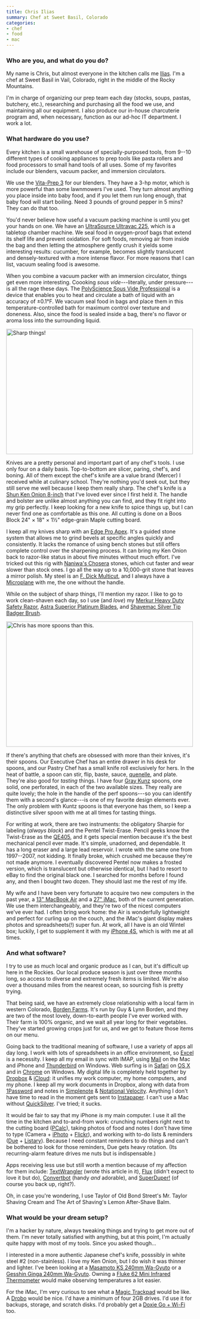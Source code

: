 ```yaml
---
title: Chris Ilias
summary: Chef at Sweet Basil, Colorado
categories:
- chef
- food
- mac
---
```


### Who are you, and what do you do?

My name is Chris, but almost everyone in the kitchen calls me [Ilias](https://twitter.com/#!/menchgelof "Chris' Twitter account."). I'm a chef at Sweet Basil in Vail, Colorado, right in the middle of the Rocky Mountains.

I'm in charge of organizing our prep team each day (stocks, soups, pastas, butchery, etc.), researching and purchasing all the food we use, and maintaining all our equipment. I also produce our in-house charcuterie program and, when necessary, function as our ad-hoc IT department. I work a lot.

### What hardware do you use?

Every kitchen is a small warehouse of specially-purposed tools, from 9--10 different types of cooking appliances to prep tools like pasta rollers and food processors to small hand tools of all uses. Some of my favorites include our blenders, vacuum packer, and immersion circulators.

We use the [Vita-Prep 3][vita-prep] for our blenders. They have a 3-hp motor, which is more powerful than some lawnmowers I've used. They turn almost anything you place inside into baby food, and if you let them run long enough, that baby food will start boiling. Need 3 pounds of ground pepper in 5 mins? They can do that too.

You'd never believe how useful a vacuum packing machine is until you get your hands on one. We have an [UltraSource Ultravac 225][ultravac-225], which is a tabletop chamber machine. We seal food in oxygen-proof bags that extend its shelf life and prevent oxidation. For soft foods, removing air from inside the bag and then letting the atmosphere gently crush it yields some interesting results: cucumber, for example, becomes slightly translucent and densely-textured with a more intense flavor. For more reasons that I can list, vacuum sealing food is awesome.

When you combine a vacuum packer with an immersion circulator, things get even more interesting. Coooking *sous vide*---literally, under pressure---is all the rage these days. The [PolyScience Sous Vide Professional][sous-vide-professional] is a device that enables you to heat and circulate a bath of liquid with an accuracy of ±0.1°F. We vacuum seal food in bags and place them in this temperature-controlled bath for maximum control over texture and doneness. Also, since the food is sealed inside a bag, there's no flavor or aroma loss into the surrounding liquid.

<img src="/images/interviews/chris.ilias/knives.jpg" width="500" height="335" alt="Sharp things!" class="detail">

Knives are a pretty personal and important part of any chef's tools. I use only four on a daily basis. Top-to-bottom are slicer, paring, chef's, and boning. All of them except the chef's knife are a value brand (Mercer) I received while at culinary school. They're nothing you'd seek out, but they still serve me well because I keep them really sharp. The chef's knife is a [Shun Ken Onion 8-inch][ken-onion-chef-8-inch] that I've loved ever since I first held it. The handle and bolster are unlike almost anything you can find, and they fit right into my grip perfectly. I keep looking for a new knife to spice things up, but I can never find one as comfortable as this one. All cutting is done on a Boos Block 24" × 18" × 1½" edge-grain Maple cutting board.

I keep all my knives sharp with an [Edge Pro Apex][apex-model-edge-pro-system]. It's a guided stone system that allows me to grind bevels at specific angles quickly and consistently. It lacks the romance of using bench stones but still offers complete control over the sharpening process. It can bring my Ken Onion back to razor-like status in about five minutes without much effort. I've tricked out this rig with [Naniwa's Chosera][chosera] stones, which cut faster and wear slower than stock ones. I go all the way up to a 10,000-grit stone that leaves a mirror polish. My steel is an [F. Dick Multicut][f-dick-multicut], and I always have a [Microplane][40001-zester] with me, the one without the handle.

While on the subject of sharp things, I'll mention my razor. I like to go to work clean-shaven each day, so I use (and *love*) my [Merkur Heavy Duty Safety Razor][merkur-34c], [Astra Superior Platinum Blades][superior-platinum-double-edge], and [Shavemac Silver Tip Badger Brush][number-25-21mm-silver-tip-badger].

<img src="/images/interviews/chris.ilias/spoons.jpg" width="500" height="335" alt="Chris has more spoons than this." class="detail">

If there's anything that chefs are obsessed with more than their knives, it's their spoons. Our Executive Chef has an entire drawer in his desk for spoons, and our Pastry Chef has a small knife roll exclusively for hers. In the heat of battle, a spoon can stir, flip, baste, sauce, [quenelle](https://en.wikipedia.org/wiki/Quenelle "The Wikipedia entry for Quenelle."), and plate. They're also good for *tasting* things. I have four [Gray Kunz][gray-kunz-spoon] spoons, one solid, one perforated, in each of the two available sizes. They really are quite lovely; the hole in the handle of the perf spoons---so you can identify them with a second's glance---is one of my favorite design elements ever. The only problem with Kuntz spoons is that everyone has them, so I keep a distinctive silver spoon with me at all times for tasting things.

For writing at work, there are two instruments: the obligatory Sharpie for labeling (*always black*) and the Pentel Twist-Erase. Pencil geeks know the Twist-Erase as the [QE405][], and it gets special mention because it's the best mechanical pencil ever made. It's simple, unadorned, and dependable. It has a long eraser and a large lead reservoir. I wrote with the same one from 1997--2007, not kidding. It finally broke, which crushed me because they're not made anymore. I eventually discovered Pentel now makes a frosted version, which is translucent but otherwise identical, but I had to resort to eBay to find the original black one. I searched for months before I found any, and then I bought two dozen. They should last me the rest of my life.

My wife and I have been very fortunate to acquire two new computers in the past year, a [13" MacBook Air][macbook-air] and a [27" iMac][imac], both of the current generation. We use them interchangeably, and they're two of the nicest computers we've ever had. I often bring work home: the Air is wonderfully lightweight and perfect for curling up on the couch, and the iMac's giant display makes photos and spreadsheets(!) super fun. At work, all I have is an old Wintel box; luckily, I get to supplement it with my [iPhone 4S][iphone-4s], which is with me at all times.

### And what software?

I try to use as much local and organic produce as I can, but it's difficult up here in the Rockies. Our local produce season is just over three months long, so access to diverse and extremely fresh items is limited. We're also over a thousand miles from the nearest ocean, so sourcing fish is pretty trying.

That being said, we have an extremely close relationship with a local farm in western Colorado, [Borden Farms](http://www.bordenfarms.com/ "A farm in Colorado."). It's run by Guy & Lynn Borden, and they are two of the most lovely, down-to-earth people I've ever worked with. Their farm is 100% organic, and we wait all year long for their vegetables. They've started growing crops just for us, and we get to feature those items on our menu.

Going back to the traditional meaning of software, I use a variety of apps all day long. I work with lots of spreadsheets in an office environment, so [Excel][] is a necessity. I keep all my email in sync with IMAP, using [Mail][] on the Mac and iPhone and [Thunderbird][] on Windows. Web surfing is in [Safari][] on [OS X][macos] and in [Chrome][] on Windows. My digital life is completely held together by [Dropbox][] & [iCloud][]: it unifies my work computer, my home computers, and my phone. I keep all my work documents in Dropbox, along with data from [1Password][] and notes in [Simplenote][simplenote-ios] & [Notational Velocity][notational-velocity]. Anything I don't have time to read in the moment gets sent to [Instapaper][]. I can't use a Mac without [QuickSilver][]. I've tried; it sucks.

It would be fair to say that my iPhone *is* my main computer. I use it all the time in the kitchen and to-and-from work: crunching numbers right next to the cutting board ([PCalc][pcalc-ios]), taking photos of food and notes I don't have time to type (Camera + [iPhoto][] + [Flickr][]), and working with to-do lists & reminders ([Due][due-ios] + [Listary][listary-ios]). Because I need constant reminders to do things and can't be bothered to look for those reminders, Due gets heavy rotation. (Its recurring-alarm feature drives me nuts but is indispensable.)

Apps receiving less use but still worth a mention because of my affection for them include: [TextWrangler][] (wrote this article in it), [Flux][f.lux] (didn't expect to love it but do), [Convertbot][convertbot-ios] (handy *and* adorable), and [SuperDuper!][superduper] (of course you back up, right?).

Oh, in case you're wondering, I use Taylor of Old Bond Street's Mr. Taylor Shaving Cream and The Art of Shaving's Lemon After-Shave Balm.

### What would be your dream setup?

I'm a hacker by nature, always tweaking things and trying to get more out of them. I'm never totally satisfied with anything, but at this point, I'm actually quite happy with most of my tools. Since you asked though...

I interested in a more authentic Japanese chef's knife, posssibly in white steel #2 (non-stainless). I love my Ken Onion, but I do wish it was thinner and lighter. I've been looking at a [Masamoto KS 240mm Wa-Gyuto][ks-wa-gyuto] or a [Gesshin Ginga 240mm Wa-Gyuto][gesshin-ginga-wa-gyuto]. Owning a [Fluke 62 Mini Infrared Thermometer][62-mini-infrared] would make observing temperatures a lot easier.

For the iMac, I'm very curious to see what a [Magic Trackpad][magic-trackpad] would be like. A [Drobo][] would be nice. I'd have a minimum of four 2GB drives. I'd use it for backups, storage, and scratch disks. I'd probably get a [Doxie Go + Wi-Fi][go-plus-wifi] too.

[ultravac-225]: http://www.kochequipment.com/tsc/tsc_003.htm "A vacuum packaging machine."
[62-mini-infrared]: http://en-us.fluke.com/products/thermometers/fluke-62-mini-thermometer.html "A thermometer gun."
[40001-zester]: https://us.microplane.com/kitchen_en_us/40001zester.aspx/ "A zester."
[imac]: https://www.apple.com/imac/ "An all-in-one computer."
[iphone-4s]: https://en.wikipedia.org/wiki/IPhone_4S "A smartphone."
[number-25-21mm-silver-tip-badger]: https://www.westcoastshaving.com/Shavemac-25-21mm-Silver-Tip-Badger-Shaving-Brush_p_204.html "A shaving brush."
[go-plus-wifi]: http://www.getdoxie.com/product/doxie-go-wifi/index.html "A wireless scanner bundle."
[gray-kunz-spoon]: http://graykunz.net/kunz-food/gray-kunz-spoon/ "A spoon."
[gesshin-ginga-wa-gyuto]: https://www.japaneseknifeimports.com/gesshin-ginga-240mm-white-2-wa-gyuto.html "A knife."
[sous-vide-professional]: https://www.cuisinetechnology.com/sousvide.php "A device for the sous vide method of cooking."
[superior-platinum-double-edge]: https://www.westcoastshaving.com/Astra-Superior-Platinum-Double-Edge-Razor-Blades_p_142.html "Razor blades."
[apex-model-edge-pro-system]: http://www.edgeproinc.com/Apex-Model-Edge-Pro-System-c3/ "A knife sharpening system."
[f-dick-multicut]: http://www.madcowcutlery.com/store/pc/F-Dick-Multicut-11-Flat-Sharpening-Steel-44p2228.htm "A sharpening steel."
[macbook-air]: https://www.apple.com/macbook-air/ "A very thin laptop."
[merkur-34c]: https://www.westcoastshaving.com/Merkur-34C-Heavy-Duty-Safety-Razor_p_31.html "A double edge safety razor."
[magic-trackpad]: https://www.apple.com/magictrackpad/ "A trackpad for desktop machines."
[chosera]: http://toolsforworkingwood.com/store/item/MS-CHOSERA.XX "A Japanese waterstone for sharpening knives."
[drobo]: http://en.wikipedia.org/wiki/Drobo#Overview "A hardware-based backup system."
[vita-prep]: https://www.vitamix.com/Commercial/Products/Food-Preparation/VitaPrep-3 "A blender."
[qe405]: https://www.perturb.org/content/pentel-qe405.html "A mechanical pencil."
[ks-wa-gyuto]: http://www.japanesechefsknife.com/KSSeriesHonKasumiGyokuhakukou.html#KS%20Wa%20Gyuto "A knife."
[ken-onion-chef-8-inch]: https://www.amazon.com/Ken-Onion-6-Inch-Chefs-Knife/dp/B000PVE6G8 "A knife."
[1password]: https://1password.com "Password management software for Mac OS X."
[icloud]: https://www.apple.com/icloud/ "A cloud service."
[instapaper]: https://www.instapaper.com/ "A web tool for saving pages to read later."
[iphoto]: https://en.wikipedia.org/wiki/IPhoto "Photo management software for the Mac."
[notational-velocity]: http://notational.net/ "A clever note-taking app for the Mac."
[thunderbird]: https://www.mozilla.org/en-US/thunderbird/ "An open-source cross-platform mail client."
[textwrangler]: http://www.barebones.com/products/textwrangler/ "A free, powerful text editor for the Mac."
[superduper]: http://shirt-pocket.com/SuperDuper/SuperDuperDescription.html "An excellent Mac backup/cloning application."
[safari]: https://www.apple.com/safari/ "A fast web browser."
[simplenote-ios]: https://itunes.apple.com/us/app/simplenote/id289429962 "A note app with cloud syncing."
[f.lux]: https://justgetflux.com/ "A tool to make the colour of your screen adapt to the current time of day."
[flickr]: https://www.flickr.com/ "A photo sharing website."
[mail]: https://en.wikipedia.org/wiki/Mail_(application) "The default Mac OS X mail client."
[macos]: https://en.wikipedia.org/wiki/MacOS "An operating system for Mac hardware."
[convertbot-ios]: https://itunes.apple.com/us/app/id308928075 "A unit conversion app for the iPhone."
[chrome]: https://www.google.com/intl/en/chrome/browser/ "A WebKit-based browser, where each tab runs in its own thread."
[dropbox]: https://www.dropbox.com/ "Online syncing and storage."
[due-ios]: http://www.dueapp.com/ "A to-do app."
[quicksilver]: https://qsapp.com/ "A data manipulator and launcher for the Mac."
[excel]: https://products.office.com/en-us/excel "A spreadsheet application."
[listary-ios]: http://listaryapp.com/ "A list app that supports Simplenote."
[pcalc-ios]: http://pcalc.com/iphone/ "A scientific calculator for the iPhone."
